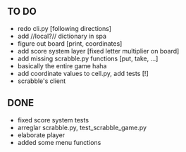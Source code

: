 ## TO DO
- redo cli.py [following directions]
- add //local?// dictionary in spa
- figure out board [print, coordinates]
- add score system layer [fixed letter multiplier on board]
- add missing scrabble.py functions [put, take, ...]
- basically the entire game haha
- add coordinate values to cell.py, add tests [!]
- scrabble's client

## DONE
- fixed score system tests
- arreglar scrabble.py, test_scrabble_game.py
- elaborate player
- added some menu functions